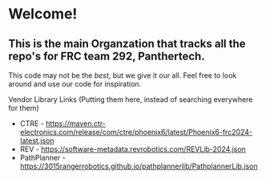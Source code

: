 # Welcome!
## This is the main Organzation that tracks all the repo's for FRC team 292, Panthertech.
This code may not be the *best*, but we give it our all. Feel free to look around and use our code for inspiration.

Vendor Library Links (Putting them here, instead of searching everywhere for them)
- CTRE - https://maven.ctr-electronics.com/release/com/ctre/phoenix6/latest/Phoenix6-frc2024-latest.json
- REV - https://software-metadata.revrobotics.com/REVLib-2024.json
- PathPlanner - https://3015rangerrobotics.github.io/pathplannerlib/PathplannerLib.json

<!--

**Here are some ideas to get you started:**

🙋‍♀️ A short introduction - what is your organization all about?
🌈 Contribution guidelines - how can the community get involved?
👩‍💻 Useful resources - where can the community find your docs? Is there anything else the community should know?
🍿 Fun facts - what does your team eat for breakfast?
🧙 Remember, you can do mighty things with the power of [Markdown](https://docs.github.com/github/writing-on-github/getting-started-with-writing-and-formatting-on-github/basic-writing-and-formatting-syntax)
-->
